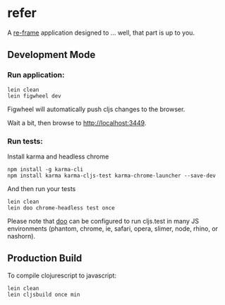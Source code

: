 # refer

A [re-frame](https://github.com/Day8/re-frame) application designed to ... well, that part is up to you.

## Development Mode

### Run application:

```
lein clean
lein figwheel dev
```

Figwheel will automatically push cljs changes to the browser.

Wait a bit, then browse to [http://localhost:3449](http://localhost:3449).

### Run tests:

Install karma and headless chrome

```
npm install -g karma-cli
npm install karma karma-cljs-test karma-chrome-launcher --save-dev
```

And then run your tests

```
lein clean
lein doo chrome-headless test once
```

Please note that [doo](https://github.com/bensu/doo) can be configured to run cljs.test in many JS environments (phantom, chrome, ie, safari, opera, slimer, node, rhino, or nashorn).

## Production Build


To compile clojurescript to javascript:

```
lein clean
lein cljsbuild once min
```
